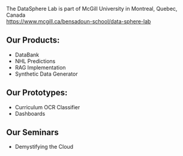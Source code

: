 The DataSphere Lab is part of McGill University in Montreal, Quebec, Canada
<br>https://www.mcgill.ca/bensadoun-school/data-sphere-lab

## Our Products:

- DataBank
- NHL Predictions
- RAG Implementation
- Synthetic Data Generator

## Our Prototypes:
- Curriculum OCR Classifier
- Dashboards

## Our Seminars
- Demystifying the Cloud

<!--

**Here are some ideas to get you started:**

🙋‍♀️ A short introduction - what is your organization all about?
🌈 Contribution guidelines - how can the community get involved?
👩‍💻 Useful resources - where can the community find your docs? Is there anything else the community should know?
🍿 Fun facts - what does your team eat for breakfast?
🧙 Remember, you can do mighty things with the power of [Markdown](https://docs.github.com/github/writing-on-github/getting-started-with-writing-and-formatting-on-github/basic-writing-and-formatting-syntax)
-->
